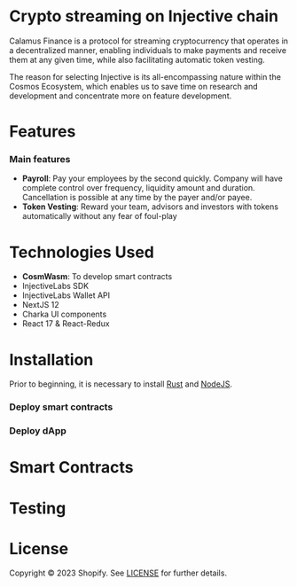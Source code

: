 # Crypto streaming on Injective chain
Calamus Finance is a protocol for streaming cryptocurrency that operates in a decentralized manner, enabling individuals to make payments and receive them at any given time, while also facilitating automatic token vesting.

The reason for selecting Injective is its all-encompassing nature within the Cosmos Ecosystem, which enables us to save time on research and development and concentrate more on feature development.
# Features
### Main features
- **Payroll**: Pay your employees by the second quickly. Company will have complete control over frequency, liquidity amount and duration. Cancellation is possible at any time by the payer and/or payee.
- **Token Vesting**: Reward your team, advisors and investors with tokens automatically without any fear of foul-play
# Technologies Used
- **CosmWasm**: To develop smart contracts
- InjectiveLabs SDK
- InjectiveLabs Wallet API
- NextJS 12
- Charka UI components
- React 17 & React-Redux

# Installation

Prior to beginning, it is necessary to install [Rust](https://www.rust-lang.org/tools/install) and [NodeJS](https://nodejs.org/ro).

### Deploy smart contracts

### Deploy dApp



# Smart Contracts

# Testing

# License

Copyright © 2023 Shopify. See [LICENSE](LICENSE.md) for further details.